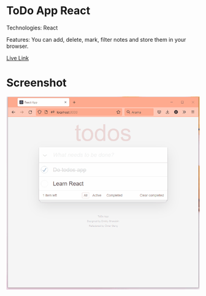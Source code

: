 # ToDo App React
Technologies: React

Features: You can add, delete, mark, filter notes and store them in your browser.

[Live Link]()

# Screenshot
![](img/todo-app.gif)